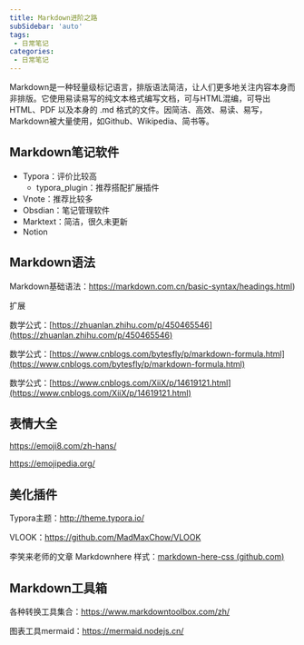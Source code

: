 ```yaml
---
title: Markdown进阶之路
subSidebar: 'auto'
tags:
 - 日常笔记
categories: 
 - 日常笔记
---
```




Markdown是一种轻量级标记语言，排版语法简洁，让人们更多地关注内容本身而非排版。它使用易读易写的纯文本格式编写文档，可与HTML混编，可导出 HTML、PDF 以及本身的 .md 格式的文件。因简洁、高效、易读、易写，Markdown被大量使用，如Github、Wikipedia、简书等。

## Markdown笔记软件

- Typora：评价比较高
  - typora_plugin：推荐搭配扩展插件
- Vnote：推荐比较多
- Obsdian：笔记管理软件
- Marktext：简洁，很久未更新
- Notion



## Markdown语法

Markdown基础语法：https://markdown.com.cn/basic-syntax/headings.html)

扩展

数学公式：[https://zhuanlan.zhihu.com/p/450465546](https://zhuanlan.zhihu.com/p/450465546)

数学公式：[https://www.cnblogs.com/bytesfly/p/markdown-formula.html](https://www.cnblogs.com/bytesfly/p/markdown-formula.html)

数学公式：[https://www.cnblogs.com/XiiX/p/14619121.html](https://www.cnblogs.com/XiiX/p/14619121.html)

## 表情大全

https://emoji8.com/zh-hans/

https://emojipedia.org/



## 美化插件

Typora主题：http://theme.typora.io/

VLOOK：https://github.com/MadMaxChow/VLOOK

李笑来老师的文章 Markdownhere 样式：[markdown-here-css (github.com)](https://gist.github.com/xiaolai/aa190255b7dde302d10208ae247fc9f2)

## Markdown工具箱

各种转换工具集合：https://www.markdowntoolbox.com/zh/

图表工具mermaid：https://mermaid.nodejs.cn/